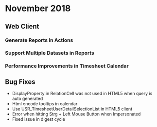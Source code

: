 # November 2018
## Web Client

### Generate Reports in Actions

### Support Multiple Datasets in Reports

### Performance Improvements in Timesheet Calendar

## Bug Fixes
* DisplayProperty in RelationCell was not used in HTML5 when query is auto generated
* Html encode tooltips in calendar
* Use USR_TimesheetUserDetailSelectionList in HTML5 client
* Error when hitting Strg + Left Mouse Button when Impersonated
* Fixed issue in digest cycle
